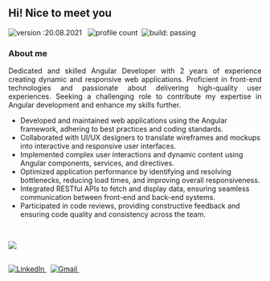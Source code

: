 ## Hi! Nice to meet you

![version :20.08.2021](https://img.shields.io/badge/version-20.08.2021-informational) &nbsp;
![profile count](https://komarev.com/ghpvc/?username=bhuvaneshcj&color=red)&nbsp;
![build: passing](https://img.shields.io/badge/build-passing-success)

### About me

<p align="justify">Dedicated and skilled Angular Developer with 2 years of experience creating dynamic and responsive
    web applications. Proficient in front-end technologies and passionate about delivering high-quality user
    experiences. Seeking a challenging role to contribute my expertise in Angular development and enhance my skills
    further.</p>
<ul>
    <li>Developed and maintained web applications using the Angular framework, adhering to best practices and coding
        standards.</li>
    <li>Collaborated with UI/UX designers to translate wireframes and mockups into interactive and responsive user
        interfaces.</li>
    <li>Implemented complex user interactions and dynamic content using Angular components, services, and directives.
    </li>
    <li>Optimized application performance by identifying and resolving bottlenecks, reducing load times, and improving
        overall responsiveness.</li>
    <li>Integrated RESTful APIs to fetch and display data, ensuring seamless communication between front-end and
        back-end systems.</li>
    <li>Participated in code reviews, providing constructive feedback and ensuring code quality and consistency across
        the team.</li>
</ul>
<br>
<p align="start">
    <a href="https://skillicons.dev">
        <img
            src="https://skillicons.dev/icons?i=angular,express,nodejs,html,css,js,jquery,ts,bootstrap,tailwind,mongodb,mysql,sequelize,vscode,androidstudio,firebase,git,github,gitlab,postman,ai" />
    </a>
</p>
<br>
<a href="https://www.linkedin.com/in/bhuvaneshcj/"><img
        src="https://img.shields.io/badge/linkedin-%230077B5.svg?&style=for-the-badge&logo=linkedin&logoColor=white"
        alt="LinkedIn" />
</a>&nbsp;
<a href="mailto:cjbhuvanesh8@gmail.com?subject=Refered%20From%20Git%20Profile"><img
        src="https://img.shields.io/badge/gmail-%23D14836.svg?&style=for-the-badge&logo=gmail&logoColor=white"
        alt="Gmail" />
</a>&nbsp;
